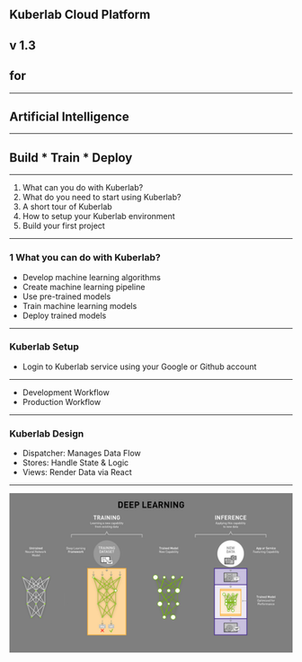 
## Kuberlab Cloud Platform
v 1.3
---
## for
---
## Artificial Intelligence 
---

## Build * Train * Deploy
---

1. What can you do with Kuberlab?
2. What do you need to start using Kuberlab?
4. A short tour of Kuberlab 
5. How to setup your Kuberlab environment
6. Build your first project

---
### 1 What you can do with Kuberlab?
- Develop machine learning algorithms
- Create machine learning pipeline
- Use pre-trained models
- Train machine learning models  
- Deploy trained models

---
### Kuberlab Setup
  - Login to Kuberlab service using your Google or Github account
  
  

---

- Development Workflow
- Production Workflow

---

### Kuberlab Design

- Dispatcher: Manages Data Flow
- Stores: Handle State & Logic
- Views: Render Data via React

---
![Deep Learning](ai_difference_between_deep_learning_training_inference.jpg)

